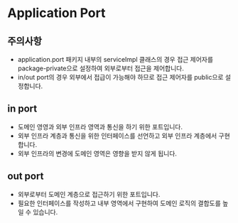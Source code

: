 # Application Port

## 주의사항
- application.port 패키지 내부의 serviceImpl 클래스의 경우 접근 제어자를 package-private으로 설정하여 외부로부터 접근을 제어합니다.
- in/out port의 경우 외부에서 접급이 가능해야 하므로 접근 제어자를 public으로 설정합니다.

## in port
- 도메인 영영과 외부 인프라 영역과 통신을 하기 위한 포트입니다.
- 외부 인프라 계층과 통신을 위한 인터페이스를 선언하고 외부 인프라 계층에서 구현합니다.
- 외부 인프라의 변경에 도메인 영역은 영향을 받지 않게 됩니다.

## out port
- 외부로부터 도메인 계층으로 접근하기 위한 포트입니다.
- 필요한 인터페이스를 작성하고 내부 영역에서 구현하여 도메인 로직의 결합도를 높일 수 있습니다.